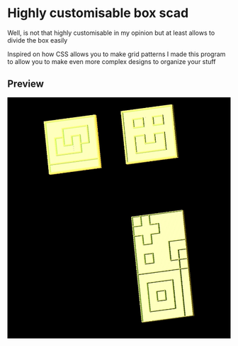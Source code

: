 # Highly customisable box scad

Well, is not that highly customisable in my opinion but at least allows to divide the box easily

Inspired on how CSS allows you to make grid patterns I made this program to allow you to make even more complex designs to organize your stuff 

## Preview

![preview img](./preview.jpg)